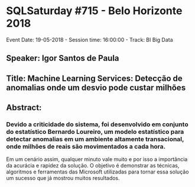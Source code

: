 # SQLSaturday #715 - Belo Horizonte 2018
Event Date: 19-05-2018 - Session time: 16:00:00 - Track: BI  Big Data
## Speaker: Igor Santos de Paula
## Title: Machine Learning Services: Detecção de anomalias onde um desvio pode custar milhões
## Abstract:
### Devido a criticidade do sistema, foi desenvolvido em conjunto do estatístico Bernardo Loureiro, um modelo estatístico para detectar anomalias em um ambiente altamente transacional, onde milhões de reais são movimentados a cada hora.
Em um cenário assim, qualquer minuto vale muito e por isso a importância da acurácia e rapidez da solução.
O objetivo é demonstrar as técnicas, algoritmos e ferramentas das Microsoft utilizadas para tornar essa solução um sucesso que já mostrou muitos resultados.
